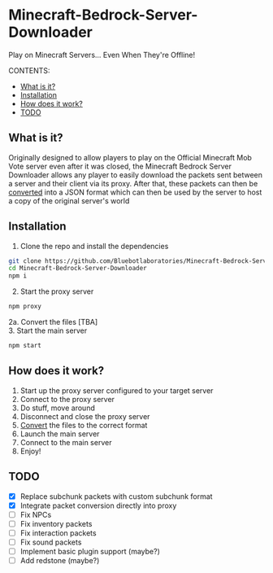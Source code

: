 # Minecraft-Bedrock-Server-Downloader
Play on Minecraft Servers... Even When They're Offline!

CONTENTS:
- [What is it?](#what-is-it)
- [Installation](#installation)
- [How does it work?](#how-does-it-work)
- [TODO](#todo)

## What is it?
Originally designed to allow players to play on the Official Minecraft Mob Vote server even after it was closed, the Minecraft Bedrock Server Downloader allows any player to easily download the packets sent between a server and their client via its proxy.
After that, these packets can then be [converted](./network-to-world/) into a JSON format which can then be used by the server to host a copy of the original server's world

## Installation
1. Clone the repo and install the dependencies
~~~bash
git clone https://github.com/Bluebotlaboratories/Minecraft-Bedrock-Server-Downloader.git
cd Minecraft-Bedrock-Server-Downloader
npm i
~~~
2. Start the proxy server
~~~bash
npm proxy
~~~
2a. Convert the files
[TBA]<br/>
3. Start the main server
~~~bash
npm start
~~~

## How does it work?
1. Start up the proxy server configured to your target server
2. Connect to the proxy server
3. Do stuff, move around
4. Disconnect and close the proxy server
5. [Convert](./network-to-world/) the files to the correct format
6. Launch the main server
7. Connect to the main server
8. Enjoy!

## TODO
- [x] Replace subchunk packets with custom subchunk format
- [x] Integrate packet conversion directly into proxy
- [ ] Fix NPCs
- [ ] Fix inventory packets
- [ ] Fix interaction packets
- [ ] Fix sound packets
- [ ] Implement basic plugin support (maybe?)
- [ ] Add redstone (maybe?)
